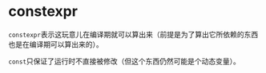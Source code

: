 # constexpr

`constexpr`表示这玩意儿在编译期就可以算出来（前提是为了算出它所依赖的东西也是在编译期可以算出来的）。

`const`只保证了运行时不直接被修改（但这个东西仍然可能是个动态变量）。